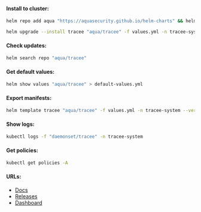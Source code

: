 #### Install to cluster:
```bash
helm repo add aqua "https://aquasecurity.github.io/helm-charts" && helm repo update
```
```bash
helm upgrade --install tracee "aqua/tracee" -f values.yml -n tracee-system --version "0.20.0" --create-namespace
```

#### Check updates:
```bash
helm search repo "aqua/tracee"
```

#### Get default values:
```bash
helm show values "aqua/tracee" > default-values.yml
```

#### Export manifests:
```bash
helm template tracee "aqua/tracee" -f values.yml -n tracee-system --version "0.20.0" > manifests.yml
```

#### Show logs:
```bash
kubectl logs -f "daemonset/tracee" -n tracee-system
```

#### Get policies:
```bash
kubectl get policies -A
```

#### URLs:
- [Docs](https://aquasecurity.github.io/tracee/latest/docs/overview/)
- [Releases](https://github.com/aquasecurity/tracee/releases)
- [Dashboard](https://aquasecurity.github.io/tracee/latest/tutorials/deploy-grafana-dashboard/)
